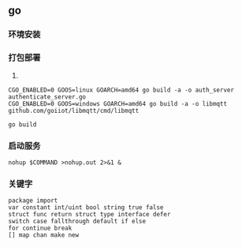 ## go

### 环境安装

### 打包部署

1.

``` 
CGO_ENABLED=0 GOOS=linux GOARCH=amd64 go build -a -o auth_server authenticate_server.go 
CGO_ENABLED=0 GOOS=windows GOARCH=amd64 go build -a -o libmqtt github.com/goiiot/libmqtt/cmd/libmqtt

go build
```

### 启动服务

``` 
nohup $COMMAND >nohup.out 2>&1 &
```

### 关键字

``` 
package import 
var constant int/uint bool string true false
struct func return struct type interface defer
switch case fallthrough default if else
for continue break
[] map chan make new 

```